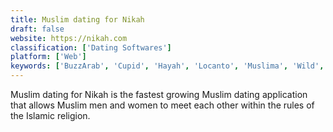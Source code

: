 ```yaml
---
title: Muslim dating for Nikah
draft: false 
website: https://nikah.com
classification: ['Dating Softwares']
platform: ['Web']
keywords: ['BuzzArab', 'Cupid', 'Hayah', 'Locanto', 'Muslima', 'Wild', 'YoCutie']
---
```

Muslim dating for Nikah is the fastest growing Muslim dating application that allows Muslim men and women to meet each other within the rules of the Islamic religion.